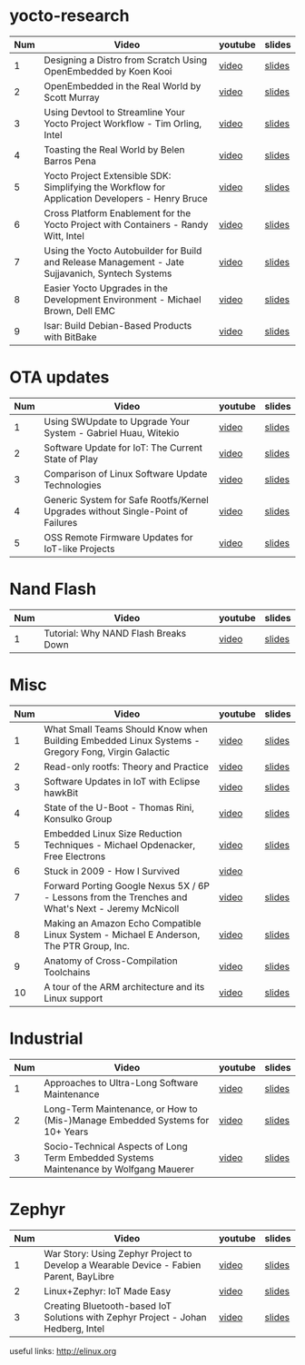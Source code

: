 # yocto-research


Num |                                  Video                                                            |                                                         youtube                                         | slides
--- | --------------------------------------------------------------------------------------------------| ------------------------------------------------------------------------------------------------------- | -----------------------------------------------------------------------------------------------
1   | Designing a Distro from Scratch Using OpenEmbedded by Koen Kooi                                   | [video](https://www.youtube.com/watch?v=NeL2euG9jck#t=132.729323)                                       | [slides](http://events.linuxfoundation.org/sites/events/files/slides/ELC%202016%20-%20Designing%20a%20distro%20from%20scratch%20using%20OpenEmbedded.pdf)
2   | OpenEmbedded in the Real World by Scott Murray                                                    | [video](https://www.youtube.com/watch?v=uisQBjXq0Mc)                                                    | [slides](http://events.linuxfoundation.org/sites/events/files/slides/oe_in_the_real_world_smurray_elc2016.pdf)
3   | Using Devtool to Streamline Your Yocto Project Workflow - Tim Orling, Intel                       | [video](https://www.youtube.com/watch?v=CiD7rB35CRE)                                                    | [slides](https://events.linuxfoundation.org/sites/events/files/slides/2017%20ELC%20--%20Using%20devtool%20to%20Streamline%20your%20Yocto%20Project%20Workflow.pdf)
4   | Toasting the Real World by Belen Barros Pena                                                      | [video](https://www.youtube.com/watch?v=oTYQj9pS3w0&spfreload=5)                                        | [slides](http://events.linuxfoundation.org/sites/events/files/slides/toasting-the-real-world-ELC2016.pdf)
5   | Yocto Project Extensible SDK: Simplifying the Workflow for Application Developers - Henry Bruce   | [video](https://www.youtube.com/watch?v=d3xanDJuXRA)                                                    | [slides](http://events.linuxfoundation.org/sites/events/files/slides/2017%20ELC%20Henry%20Bruce.pdf)
6   | Cross Platform Enablement for the Yocto Project with Containers - Randy Witt, Intel               | [video](https://www.youtube.com/watch?v=JXHLAWveh7Y)                                                    | [slides](https://events.linuxfoundation.org/sites/events/files/slides/2017%20ELC%20-%20Yocto%20Project%20Containers.pdf)
7   | Using the Yocto Autobuilder for Build and Release Management - Jate Sujjavanich, Syntech Systems  | [video](https://www.youtube.com/watch?v=noU-A0iqIZY)                                                    | [slides](http://events.linuxfoundation.org/sites/events/files/slides/ELC%202017%20-%20YAB%20BRM.pdf)
8   | Easier Yocto Upgrades in the Development Environment - Michael Brown, Dell EMC                    | [video](https://www.youtube.com/watch?v=F5R8VXnfwYw)                                                    | [slides](http://events.linuxfoundation.org/sites/events/files/slides/Yocto-upgrades-ELC-2017.pdf)
9   | Isar: Build Debian-Based Products with BitBake                                                    | [video](https://www.youtube.com/watch?v=GHHOxrtYBMc)                                                    | [slides](http://events.linuxfoundation.org/sites/events/files/slides/isar-elce-2016_0.pdf)

# OTA updates

Num |                                  Video                                                            |                                                         youtube                                         | slides
--- | --------------------------------------------------------------------------------------------------| ------------------------------------------------------------------------------------------------------- | -----------------------------------------------------------------------------------------------
1   | Using SWUpdate to Upgrade Your System - Gabriel Huau, Witekio                                     | [video](https://www.youtube.com/watch?v=ePRTTfGJUI4)                                                    | [slides](http://events.linuxfoundation.org/sites/events/files/slides/ELC2017_SWUpdate.pdf)
2   | Software Update for IoT: The Current State of Play                                                | [video](https://www.youtube.com/watch?v=GZGnBK2NycI)                                                    | [slides](http://events.linuxfoundation.org/sites/events/files/slides/software-update-elce-2016-169.pdf)
3   | Comparison of Linux Software Update Technologies                                                  | [video](https://www.youtube.com/watch?v=pdHV9H9nZks)                                                    | [slides](http://events.linuxfoundation.org/sites/events/files/slides/Comparison%20of%20Linux%20Software%20Update%20Technologies_0.pdf)
4   | Generic System for Safe Rootfs/Kernel Upgrades without Single-Point of Failures                   | [video](https://www.youtube.com/watch?v=pdHV9H9nZks)                                                    | [slides](http://events.linuxfoundation.org/sites/events/files/slides/Comparison%20of%20Linux%20Software%20Update%20Technologies_0.pdf)
5   | OSS Remote Firmware Updates for IoT-like Projects                                                 | [video](https://www.youtube.com/watch?v=vVS-ZRNE0Lc)                                                    | [slides](http://events.linuxfoundation.org/sites/events/files/slides/OSS_Remote_Firmware_Updates_for_IoT-like_Projects.pdf)

# Nand Flash

Num |                                  Video                                                            |                                                         youtube                                         | slides
--- | --------------------------------------------------------------------------------------------------| ------------------------------------------------------------------------------------------------------- | -----------------------------------------------------------------------------------------------
1   |  Tutorial: Why NAND Flash Breaks Down                                                             | [video](https://www.youtube.com/watch?v=VajB8vCsZ3s)                                                    | [slides](http://schd.ws/hosted_files/openiotelceurope2016/36/Flash-technology-ELCE16.pdf)


# Misc

Num |                                  Video                                                             |                                                         youtube                                         | slides
--- | ---------------------------------------------------------------------------------------------------| ------------------------------------------------------------------------------------------------------- | -----------------------------------------------------------------------------------------------
1   | What Small Teams Should Know when Building Embedded Linux Systems - Gregory Fong, Virgin Galactic  | [video](https://www.youtube.com/watch?v=W-E-DxWA4gc)                                                    | [slides](http://events.linuxfoundation.org/sites/events/files/slides/elc2017-small_teams_embedded_linux-gregory_fong.pdf)
2   | Read-only rootfs: Theory and Practice                                                              | [video](https://www.youtube.com/watch?v=Nocs3etLs9w)                                                    | [slides](http://events.linuxfoundation.org/sites/events/files/slides/readonly-rootfs-elce-2016.pdf)
3   | Software Updates in IoT with Eclipse hawkBit                                                       | [video](https://www.youtube.com/watch?v=W-E-DxWA4gc)                                                    | [slides](http://events.linuxfoundation.org/sites/events/files/slides/elc2017-small_teams_embedded_linux-gregory_fong.pdf)
4   | State of the U-Boot - Thomas Rini, Konsulko Group                                                  | [video](https://www.youtube.com/watch?v=dKBUSMa6oZI)                                                    | [slides](http://events.linuxfoundation.org/sites/events/files/slides/ELC2017%20-%20State%20of%20the%20U-Boot.pdf)
5   | Embedded Linux Size Reduction Techniques - Michael Opdenacker, Free Electrons                      | [video](https://www.youtube.com/watch?v=ynNLlzOElOU)                                                    | [slides](http://events.linuxfoundation.org/sites/events/files/slides/opdenacker-embedded-linux-size-reduction-techniques_0.pdf)
6   | Stuck in 2009 - How I Survived                                                                     | [video](https://www.youtube.com/watch?v=xonxxPrV46M)                                                    | 
7   | Forward Porting Google Nexus 5X / 6P - Lessons from the Trenches and What's Next - Jeremy McNicoll | [video](https://www.youtube.com/watch?v=77tuFtM4gjA)                                                    | [slides](http://events.linuxfoundation.org/sites/events/files/slides/JRM_NEXUS_ELC_2017.pdf)
8   | Making an Amazon Echo Compatible Linux System - Michael E Anderson, The PTR Group, Inc.            | [video](https://www.youtube.com/watch?v=v7cnNauG9VY)                                                    | [slides](http://events.linuxfoundation.org/sites/events/files/slides/Echo_Compatible_Linux_Device_Anderson.pdf)
9   | Anatomy of Cross-Compilation Toolchains                                                            | [video](https://www.youtube.com/watch?v=Pbt330zuNPc)                                                    | [slides](http://events.linuxfoundation.org/sites/events/files/slides/petazzoni-toolchain-anatomy.pdf)
10  | A tour of the ARM architecture and its Linux support                                               | [video](https://www.youtube.com/watch?v=NNol7fRGo2E)                                                    | [slides](http://free-electrons.com/pub/conferences/2017/lca/petazzoni-arm-introduction/petazzoni-arm-introduction.pdf)


# Industrial

Num |                                  Video                                                             |                                                         youtube                                         | slides
--- | ---------------------------------------------------------------------------------------------------| ------------------------------------------------------------------------------------------------------- | -----------------------------------------------------------------------------------------------
1   | Approaches to Ultra-Long Software Maintenance                                                      | [video](https://www.youtube.com/watch?v=SAbrQqSC61M)                                                    | [slides](http://events.linuxfoundation.org/sites/events/files/slides/talk_8.pdf)
2   | Long-Term Maintenance, or How to (Mis-)Manage Embedded Systems for 10+ Years                       | [video](https://www.youtube.com/watch?v=SAbrQqSC61M)                                                    | [slides](http://events.linuxfoundation.org/sites/events/files/slides/talk_8.pdf)
3   | Socio-Technical Aspects of Long Term Embedded Systems Maintenance by Wolfgang Mauerer              | [video](https://www.youtube.com/watch?v=SAbrQqSC61M)                                                    | [slides](http://events.linuxfoundation.org/sites/events/files/slides/talk_8.pdf)

# Zephyr

Num |                                  Video                                                             |                                                         youtube                                         | slides
--- | ---------------------------------------------------------------------------------------------------| ------------------------------------------------------------------------------------------------------- | -----------------------------------------------------------------------------------------------
1   | War Story: Using Zephyr Project to Develop a Wearable Device - Fabien Parent, BayLibre             | [video](https://www.youtube.com/watch?v=XUJK2htXxKw)                                                    | [slides](http://events.linuxfoundation.org/sites/events/files/slides/ELC17%20-%20War%20Story-%20Using%20Zephyr%20to%20Develop%20a%20Wearable%20Device_0.pdf)
2   | Linux+Zephyr: IoT Made Easy                                                                        | [video](https://www.youtube.com/watch?v=gzgNqQ4iuis)                                                    | [slides](http://events.linuxfoundation.org/sites/events/files/slides/Linux%2BZephyr-IoT.pdf)
3   | Creating Bluetooth-based IoT Solutions with Zephyr Project - Johan Hedberg, Intel                  | [video](https://www.youtube.com/watch?v=8hOf_ppbJaM)                                                    | [slides](http://events.linuxfoundation.org/sites/events/files/slides/Zephyr-Bluetooth_0.pdf)



useful links: 
http://elinux.org
